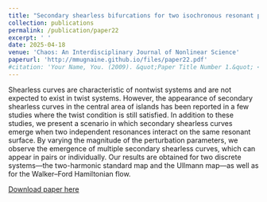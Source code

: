 ```yaml
---
title: "Secondary shearless bifurcations for two isochronous resonant perturbations"
collection: publications
permalink: /publication/paper22
excerpt: ' '
date: 2025-04-18
venue: 'Chaos: An Interdisciplinary Journal of Nonlinear Science'
paperurl: 'http://mmugnaine.github.io/files/paper22.pdf'
#citation: 'Your Name, You. (2009). &quot;Paper Title Number 1.&quot; <i>Journal 1</i>. 1(1).'
---
```

Shearless curves are characteristic of nontwist systems and are not expected to exist in twist systems. However, the appearance of secondary shearless curves in the central area of islands has been reported in a few studies where the twist condition is still satisfied. In addition to these studies, we present a scenario in which secondary shearless curves emerge when two independent resonances interact on the same resonant surface. By varying the magnitude of the perturbation parameters, we observe the emergence of multiple secondary shearless curves, which can appear in pairs or individually. Our results are obtained for two discrete systems—the two-harmonic standard map and the Ullmann map—as well as for the Walker–Ford Hamiltonian flow.

[Download paper here](http://mmugnaine.github.io/files/paper22.pdf)
